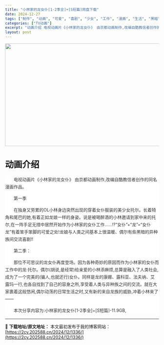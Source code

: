 ```yaml
---
title: "小林家的龙女仆[1-2季全]+[S短篇]网盘下载"
date: 2024-12-27
tags: ["制作", "动画", "可爱", "喜剧", "少女", "工作", "漫画", "生活", "黑暗", "龙"]
categories: ["TV动画"]
excerpt: "动画介绍 电视动画片《小林家的龙女仆》 由京都动画制作,改编自酷教信者创作的同名漫画作品。 第一季 在独身又劳累的OL小林身边突然出现的穿着女仆服装的美少女托尔。长着犄角和尾巴的她,有着正如龙娘一样的身姿。说是被喝醉酒的小林邀请到家中来的托尔,在一阵手足无措中居然开始作为小林家的女仆工作……!?“女&hellip;"
layout: post
---
```


<img class="aligncenter size-full wp-image-1439" src="https://2cy.202588.cn/wp-content/uploads/2024/12/2024122801394426.webp" alt="" width="600" height="337" />
<h1 style="white-space: normal; text-align: left;">动画介绍</h1>
<div style="white-space: normal; overflow-wrap: break-word; color: #333333; margin-bottom: 15px; text-indent: 2em; line-height: 24px; zoom: 1; background-color: #ffffff; text-align: left;" data-pid="5">
<div style="overflow-wrap: break-word; margin-bottom: 15px; text-indent: 2em; line-height: 24px; zoom: 1; text-align: left;" data-pid="4">
<div style="text-align: left;" data-pid="12">
<div style="overflow-wrap: break-word; margin-bottom: 15px; text-indent: 2em; line-height: 24px; zoom: 1; text-align: left;" data-pid="8">
<div style="text-align: left;" data-pid="4">
<p style="text-align: left;"><span style="text-indent: 2em;">电视动画片《小林家的龙女仆》 由京都动画制作,改编自酷教信者创作的同名漫画作品。</span></p>
<p style="text-align: left;"><span style="text-indent: 2em;"><span style="color: #333333; text-indent: 28px; background-color: #ffffff;">第一季</span></span></p>
<p style="text-align: left;"><span style="text-indent: 2em;"><span style="color: #333333; text-indent: 28px; background-color: #ffffff;">在独身又劳累的OL小林身边突然出现的穿着女仆服装的美少女托尔。长着犄角和尾巴的她,有着正如龙娘一样的身姿。说是被喝醉酒的小林邀请到家中来的托尔,在一阵手足无措中居然开始作为小林家的女仆工作……!?“女仆”+“龙”=“女仆龙”有着笨手笨脚的可爱之处!龙娘与人类之间基本上很温暖、偶尔有些黑暗的异种族间交流喜剧!!</span></span></p>
<p style="text-align: left;"><span style="text-indent: 2em;"><span style="color: #333333; text-indent: 28px; background-color: #ffffff;">第二季：
</span></span></p>
<p style="text-align: left;"><span style="text-indent: 2em;"><span style="color: #333333; text-indent: 28px; background-color: #ffffff;"><span style="color: #333333; text-indent: 28px; background-color: #ffffff;">那位不可思议的龙女仆再度登场。因为各种奇妙的原因而作为小林家的女仆而工作中的龙·托尔。偶尔(胡说,是经常)给亲爱的小林添麻烦,总算是融入了人类社会,成为了一个完美的(骗人,也就还行)女仆。同样是龙的康娜、露科亚、法夫纳、艾露玛一行,也各自找到了自己的容身之所,享受着人类与异种族之间的交流。就在大家裹着这般悠闲,偶尔动荡的日常生活之时,又有新的来自龙族的威胁,冲着小林来了——</span></span></span></p>
<p style="text-align: left;"><span style="text-indent: 2em;">本次分享内容为:小林家的龙女仆[1-2季全]+[S短篇]-11.9GB,</span></p>

</div>
</div>
</div>
</div>
</div>

---
📖 **下载地址/原文地址：** 本文最初发布于我的博客网站：[https://2cy.202588.cn/2024/12/1336/](https://2cy.202588.cn/2024/12/1336/)
